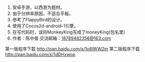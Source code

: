 1. 安卓手游，以西游为题材。
2. 由于分辨率原因，不适合平板。
3. 参考了FlappyBird的设计。
4. 使用了Cocos2d-android-1引擎。
5. 在写代码时，误将MonkeyKing写成了moneyKing(包名里)
6. 作者：陈中普 交流邮箱：18789482356@163.com

第一版程序下载 http://pan.baidu.com/s/1o6lWW2m
第二版程序下载 http://pan.baidu.com/s/1dDHxwop
